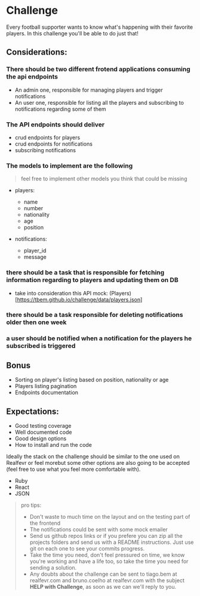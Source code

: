 # Challenge

Every football supporter wants to know what's happening with their favorite players.
In this challenge you'll be able to do just that!

## Considerations:

### There should be two different frotend applications consuming the api endpoints
- An admin one, responsible for managing players and trigger notifications
- An user one, responsible for listing all the players and subscribing to notifications regarding some of them

### The API endpoints should deliver
- crud endpoints for players
- crud endpoints for notifications
- subscribing notifications

### The models to implement are the following

> feel free to implement other models you think that could be missing

- players:
  - name
  - number
  - nationality
  - age
  - position

- notifications:
  - player_id
  - message


### there should be a task that is responsible for fetching information regarding to players and updating them on DB
- take into consideration this API mock: (Players) [https://tbem.github.io/challenge/data/players.json]
  
### there should be a task responsible for deleting notifications older then one week

### a user should be notified when a notification for the players he subscribed is triggered

## Bonus
- Sorting on player's listing based on position, nationality or age
- Players listing pagination 
- Endpoints documentation


## Expectations:

- Good testing coverage
- Well documented code
- Good design options
- How to install and run the code

Ideally the stack on the challenge should be similar to the one used on Realfevr or feel morebut some other options are also going to be accepted (feel free to use what you feel more comfortable with).
- Ruby
- React
- JSON    

> pro tips: 
>- Don't waste to much time on the layout and on the testing part of the frontend
>- The notifications could be sent with some mock emailer
>- Send us github repos links or if you prefere you can zip all the projects folders and send us with a README instructions. Just use git on each one to see your commits progress. 
>- Take the time you need, don't feel pressured on time, we know you're working and have a life too, so take the time you need for sending a solution. 
>- Any doubts about the challenge can be sent to tiago.bem at realfevr.com and bruno.coelho at realfevr.com with the subject **HELP with Challenge**, as soon as we can we'll reply to you. 








